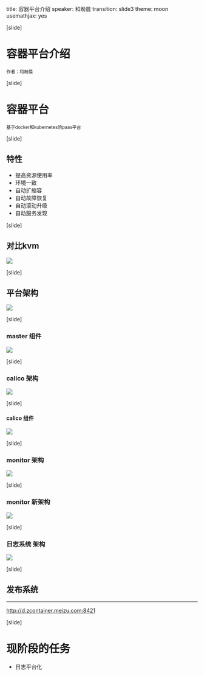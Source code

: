 title: 容器平台介绍
speaker: 和盼晨
transition: slide3
theme: moon
usemathjax: yes

[slide]

# 容器平台介绍
<small>作者：和盼晨</small>

[slide]
# 容器平台
<small> 基于docker和kubernetes的paas平台</small>

[slide]
## 特性
* 提高资源使用率
* 环境一致
* 自动扩缩容
* 自动故障恢复
* 自动滚动升级
* 自动服务发现

[slide]
## 对比kvm
![](/assets/markdown-img-paste-20180705145038150.png)

[slide]
## 平台架构
![](/assets/markdown-img-paste-20180705204537341.png)

[slide]
### master 组件
![](/assets/markdown-img-paste-20180705204839726.png)


[slide]
### calico 架构
![](/assets/markdown-img-paste-20180705204927536.png)

[slide]
#### calico 组件
![](/assets/markdown-img-paste-2018070520500947.png)

[slide]
### monitor 架构
![](/assets/markdown-img-paste-2018070520520887.png)

[slide]
### monitor 新架构
![](/assets/markdown-img-paste-20180705205258708.png)

[slide]
### 日志系统 架构
![](/assets/markdown-img-paste-20180705210420582.png)

[slide]
## 发布系统
----
http://d.zcontainer.meizu.com:8421

[slide]
# 现阶段的任务
* 日志平台化
